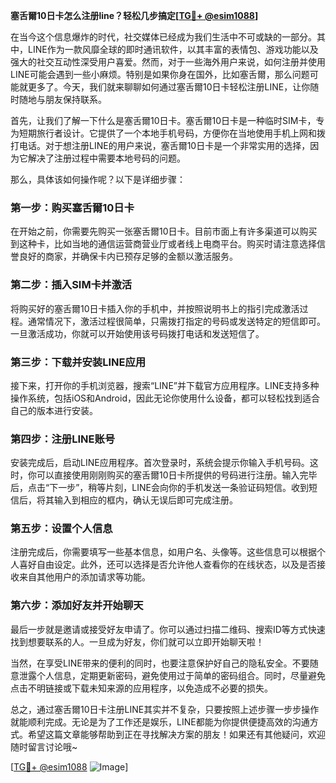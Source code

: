 **塞舌爾10日卡怎么注册line？轻松几步搞定[[TG💪+ @esim1088](https://t.me/s/esim1088)]**

在当今这个信息爆炸的时代，社交媒体已经成为我们生活中不可或缺的一部分。其中，LINE作为一款风靡全球的即时通讯软件，以其丰富的表情包、游戏功能以及强大的社交互动性深受用户喜爱。然而，对于一些海外用户来说，如何注册并使用LINE可能会遇到一些小麻烦。特别是如果你身在国外，比如塞舌爾，那么问题可能就更多了。今天，我们就来聊聊如何通过塞舌爾10日卡轻松注册LINE，让你随时随地与朋友保持联系。

首先，让我们了解一下什么是塞舌爾10日卡。塞舌爾10日卡是一种临时SIM卡，专为短期旅行者设计。它提供了一个本地手机号码，方便你在当地使用手机上网和拨打电话。对于想注册LINE的用户来说，塞舌爾10日卡是一个非常实用的选择，因为它解决了注册过程中需要本地号码的问题。

那么，具体该如何操作呢？以下是详细步骤：

### 第一步：购买塞舌爾10日卡

在开始之前，你需要先购买一张塞舌爾10日卡。目前市面上有许多渠道可以购买到这种卡，比如当地的通信运营商营业厅或者线上电商平台。购买时请注意选择信誉良好的商家，并确保卡内已预存足够的金额以激活服务。

### 第二步：插入SIM卡并激活

将购买好的塞舌爾10日卡插入你的手机中，并按照说明书上的指引完成激活过程。通常情况下，激活过程很简单，只需拨打指定的号码或发送特定的短信即可。一旦激活成功，你就可以开始使用该号码拨打电话和发送短信了。

### 第三步：下载并安装LINE应用

接下来，打开你的手机浏览器，搜索“LINE”并下载官方应用程序。LINE支持多种操作系统，包括iOS和Android，因此无论你使用什么设备，都可以轻松找到适合自己的版本进行安装。

### 第四步：注册LINE账号

安装完成后，启动LINE应用程序。首次登录时，系统会提示你输入手机号码。这时，你可以直接使用刚刚购买的塞舌爾10日卡所提供的号码进行注册。输入完毕后，点击“下一步”，稍等片刻，LINE会向你的手机发送一条验证码短信。收到短信后，将其输入到相应的框内，确认无误后即可完成注册。

### 第五步：设置个人信息

注册完成后，你需要填写一些基本信息，如用户名、头像等。这些信息可以根据个人喜好自由设定。此外，还可以选择是否允许他人查看你的在线状态，以及是否接收来自其他用户的添加请求等功能。

### 第六步：添加好友并开始聊天

最后一步就是邀请或接受好友申请了。你可以通过扫描二维码、搜索ID等方式快速找到想要联系的人。一旦成为好友，你们就可以立即开始聊天啦！

当然，在享受LINE带来的便利的同时，也要注意保护好自己的隐私安全。不要随意泄露个人信息，定期更新密码，避免使用过于简单的密码组合。同时，尽量避免点击不明链接或下载未知来源的应用程序，以免造成不必要的损失。

总之，通过塞舌爾10日卡注册LINE其实并不复杂，只要按照上述步骤一步步操作就能顺利完成。无论是为了工作还是娱乐，LINE都能为你提供便捷高效的沟通方式。希望这篇文章能够帮助到正在寻找解决方案的朋友！如果还有其他疑问，欢迎随时留言讨论哦~

[[TG💪+ @esim1088](https://t.me/s/esim1088) ![Image](https://i.postimg.cc/4NQfJmqS/Snipaste-2025-05-13-00-14-12.png)]